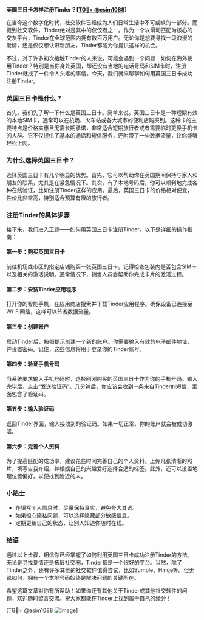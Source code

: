 **英国三日卡怎样注册Tinder？[[TG💪+ @esim1088](https://t.me/s/esim1088)]**

在当今这个数字化时代，社交软件已经成为人们日常生活中不可或缺的一部分。而提到社交软件，Tinder绝对是其中的佼佼者之一。作为一个以滑动匹配为核心的交友平台，Tinder在全球范围内拥有数百万用户。无论你是想要寻找一段浪漫的爱情，还是仅仅想认识新朋友，Tinder都能为你提供这样的机会。

不过，对于许多初次接触Tinder的人来说，可能会遇到一个问题：如何在海外使用Tinder？特别是当你身处英国，却还没有当地的电话号码和SIM卡时，注册Tinder就成了一件令人头疼的事情。今天，我们就来聊聊如何用英国三日卡成功注册Tinder。

### 英国三日卡是什么？

首先，我们先了解一下什么是英国三日卡。简单来说，英国三日卡是一种短期有效的本地SIM卡，通常可以在机场、火车站或各大城市的便利店购买到。这种卡的主要特点是价格实惠且无需长期承诺，非常适合短期旅行者或者需要临时更换手机卡的人群。它不仅提供了基本的通话和短信服务，还附带了一些数据流量，让你能够轻松上网。

### 为什么选择英国三日卡？

选择英国三日卡有几个明显的优势。首先，它可以帮助你在英国期间保持与家人和朋友的联系，尤其是在紧急情况下。其次，有了本地号码后，你可以顺利地完成各种在线验证，比如注册Tinder这样的应用。最后，英国三日卡的价格相对便宜，性价比非常高，特别适合预算有限的旅行者。

### 注册Tinder的具体步骤

接下来，我们进入正题——如何用英国三日卡注册Tinder。以下是详细的操作指南：

#### 第一步：购买英国三日卡
前往机场或市区的指定店铺购买一张英国三日卡。记得检查包装内是否包含SIM卡以及相关的激活说明。通常情况下，销售人员会帮助你完成卡片的激活过程。

#### 第二步：安装Tinder应用程序
打开你的智能手机，在应用商店搜索并下载Tinder应用程序。确保设备已连接至Wi-Fi网络，这样可以节省数据流量。

#### 第三步：创建账户
启动Tinder后，按照提示创建一个新的账户。你需要输入有效的电子邮件地址，并设置密码。记住，这些信息将用于登录你的Tinder账号。

#### 第四步：验证手机号码
当系统要求输入手机号码时，选择刚刚购买的英国三日卡作为你的手机号码。输入完毕后，点击“发送验证码”。几分钟后，你应该会收到一条来自Tinder的短信，里面包含了验证码。

#### 第五步：输入验证码
返回Tinder界面，输入接收到的验证码。如果一切正常，你的账户就会被成功激活。

#### 第六步：完善个人资料
为了提高匹配的成功率，建议花些时间完善自己的个人资料。上传几张清晰的照片，填写自我介绍，并根据自己的兴趣爱好选择合适的标签。此外，还可以设置地理位置偏好，以便找到附近的人。

### 小贴士

- 在填写个人信息时，尽量保持真实，避免夸大其词。
- 如果担心隐私问题，可以选择隐藏部分敏感信息。
- 定期更新自己的状态，让别人知道你随时在线。

### 结语

通过以上步骤，相信你已经掌握了如何利用英国三日卡成功注册Tinder的方法。无论是寻找爱情还是拓展社交圈，Tinder都是一个很好的平台。当然，除了Tinder之外，还有许多其他的社交软件值得尝试，比如Bumble、Hinge等。但无论如何，拥有一个本地号码始终是解决问题的关键所在。

希望这篇文章对你有所帮助！如果你还有其他关于Tinder或其他社交软件的问题，欢迎随时留言交流。祝大家都能在Tinder上找到属于自己的缘分！

[[TG💪+ @esim1088](https://t.me/s/esim1088) ![Image](https://i.postimg.cc/4NQfJmqS/Snipaste-2025-05-13-00-14-12.png)]